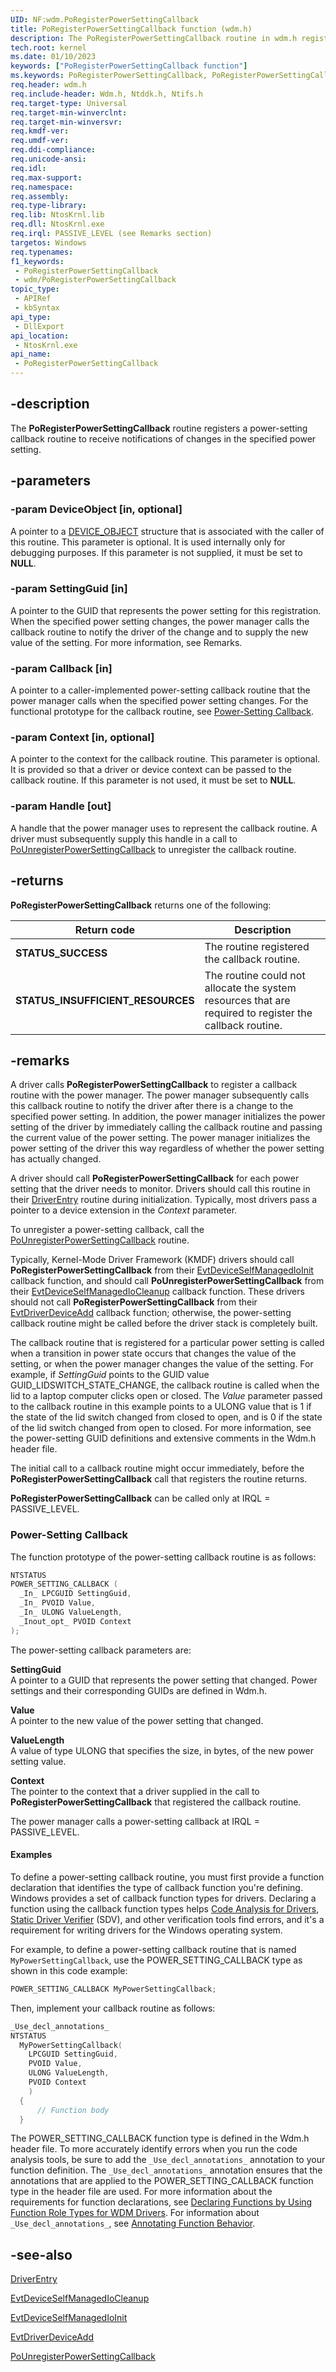 ```yaml
---
UID: NF:wdm.PoRegisterPowerSettingCallback
title: PoRegisterPowerSettingCallback function (wdm.h)
description: The PoRegisterPowerSettingCallback routine in wdm.h registers a power-setting callback routine to receive notifications of changes in the specified power setting.
tech.root: kernel
ms.date: 01/10/2023
keywords: ["PoRegisterPowerSettingCallback function"]
ms.keywords: PoRegisterPowerSettingCallback, PoRegisterPowerSettingCallback routine [Kernel-Mode Driver Architecture], kernel.poregisterpowersettingcallback, portn_ddaef830-5cf5-4b7f-9fa6-e29a2b9f847f.xml, wdm/PoRegisterPowerSettingCallback
req.header: wdm.h
req.include-header: Wdm.h, Ntddk.h, Ntifs.h
req.target-type: Universal
req.target-min-winverclnt:
req.target-min-winversvr: 
req.kmdf-ver: 
req.umdf-ver: 
req.ddi-compliance: 
req.unicode-ansi: 
req.idl: 
req.max-support: 
req.namespace: 
req.assembly: 
req.type-library: 
req.lib: NtosKrnl.lib
req.dll: NtosKrnl.exe
req.irql: PASSIVE_LEVEL (see Remarks section)
targetos: Windows
req.typenames: 
f1_keywords:
 - PoRegisterPowerSettingCallback
 - wdm/PoRegisterPowerSettingCallback
topic_type:
 - APIRef
 - kbSyntax
api_type:
 - DllExport
api_location:
 - NtosKrnl.exe
api_name:
 - PoRegisterPowerSettingCallback
---
```


## -description

The **PoRegisterPowerSettingCallback** routine registers a power-setting callback routine to receive notifications of changes in the specified power setting.

## -parameters

### -param DeviceObject [in, optional]

A pointer to a [DEVICE_OBJECT](./ns-wdm-_device_object.md) structure that is associated with the caller of this routine. This parameter is optional. It is used internally only for debugging purposes. If this parameter is not supplied, it must be set to **NULL**.

### -param SettingGuid [in]

A pointer to the GUID that represents the power setting for this registration. When the specified power setting changes, the power manager calls the callback routine to notify the driver of the change and to supply the new value of the setting. For more information, see Remarks.

### -param Callback [in]

A pointer to a caller-implemented power-setting callback routine that the power manager calls when the specified power setting changes. For the functional prototype for the callback routine, see [Power-Setting Callback](/).

### -param Context [in, optional]

A pointer to the context for the callback routine. This parameter is optional. It is provided so that a driver or device context can be passed to the callback routine. If this parameter is not used, it must be set to **NULL**.

### -param Handle [out]

A handle that the power manager uses to represent the callback routine. A driver must subsequently supply this handle in a call to [PoUnregisterPowerSettingCallback](../ntifs/nf-ntifs-pounregisterpowersettingcallback.md) to unregister the callback routine.

## -returns

**PoRegisterPowerSettingCallback** returns one of the following:

| Return code | Description |
|---|---|
| **STATUS_SUCCESS** | The routine registered the callback routine. |
| **STATUS_INSUFFICIENT_RESOURCES** | The routine could not allocate the system resources that are required to register the callback routine. |

## -remarks

A driver calls **PoRegisterPowerSettingCallback** to register a callback routine with the power manager. The power manager subsequently calls this callback routine to notify the driver after there is a change to the specified power setting. In addition, the power manager initializes the power setting of the driver by immediately calling the callback routine and passing the current value of the power setting. The power manager initializes the power setting of the driver this way regardless of whether the power setting has actually changed.

A driver should call **PoRegisterPowerSettingCallback** for each power setting that the driver needs to monitor. Drivers should call this routine in their [DriverEntry](/windows-hardware/drivers/storage/driverentry-of-ide-controller-minidriver) routine during initialization. Typically, most drivers pass a pointer to a device extension in the *Context* parameter.

To unregister a power-setting callback, call the [PoUnregisterPowerSettingCallback](../ntifs/nf-ntifs-pounregisterpowersettingcallback.md) routine.

Typically, Kernel-Mode Driver Framework (KMDF) drivers should call **PoRegisterPowerSettingCallback** from their [EvtDeviceSelfManagedIoInit](../wdfdevice/nc-wdfdevice-evt_wdf_device_self_managed_io_init.md) callback function, and should call **PoUnregisterPowerSettingCallback** from their [EvtDeviceSelfManagedIoCleanup](../wdfdevice/nc-wdfdevice-evt_wdf_device_self_managed_io_cleanup.md) callback function. These drivers should not call **PoRegisterPowerSettingCallback** from their [EvtDriverDeviceAdd](../wdfdriver/nc-wdfdriver-evt_wdf_driver_device_add.md) callback function; otherwise, the power-setting callback routine might be called before the driver stack is completely built.

The callback routine that is registered for a particular power setting is called when a transition in power state occurs that changes the value of the setting, or when the power manager changes the value of the setting. For example, if *SettingGuid* points to the GUID value GUID_LIDSWITCH_STATE_CHANGE, the callback routine is called when the lid to a laptop computer clicks open or closed. The *Value* parameter passed to the callback routine in this example points to a ULONG value that is 1 if the state of the lid switch changed from closed to open, and is 0 if the state of the lid switch changed from open to closed. For more information, see the power-setting GUID definitions and extensive comments in the Wdm.h header file.

The initial call to a callback routine might occur immediately, before the **PoRegisterPowerSettingCallback** call that registers the routine returns.

**PoRegisterPowerSettingCallback** can be called only at IRQL = PASSIVE_LEVEL.

### Power-Setting Callback

The function prototype of the power-setting callback routine is as follows:

```cpp
NTSTATUS
POWER_SETTING_CALLBACK (
  _In_ LPCGUID SettingGuid,
  _In_ PVOID Value,
  _In_ ULONG ValueLength,
  _Inout_opt_ PVOID Context
);
```

The power-setting callback parameters are:

**SettingGuid**  
A pointer to a GUID that represents the power setting that changed. Power settings and their corresponding GUIDs are defined in Wdm.h.

**Value**  
A pointer to the new value of the power setting that changed.

**ValueLength**  
A value of type ULONG that specifies the size, in bytes, of the new power setting value.

**Context**  
The pointer to the context that a driver supplied in the call to **PoRegisterPowerSettingCallback** that registered the callback routine.

The power manager calls a power-setting callback at IRQL = PASSIVE_LEVEL.

#### Examples

To define a power-setting callback routine, you must first provide a function declaration that identifies the type of callback function you're defining. Windows provides a set of callback function types for drivers. Declaring a function using the callback function types helps [Code Analysis for Drivers](/windows-hardware/drivers/devtest/code-analysis-for-drivers), [Static Driver Verifier](/windows-hardware/drivers/devtest/static-driver-verifier) (SDV), and other verification tools find errors, and it's a requirement for writing drivers for the Windows operating system.

For example, to define a power-setting callback routine that is named `MyPowerSettingCallback`, use the POWER_SETTING_CALLBACK type as shown in this code example:

```cpp
POWER_SETTING_CALLBACK MyPowerSettingCallback;
```

Then, implement your callback routine as follows:

```cpp
_Use_decl_annotations_
NTSTATUS
  MyPowerSettingCallback(
    LPCGUID SettingGuid,
    PVOID Value,
    ULONG ValueLength,
    PVOID Context 
    )
  {
      // Function body
  }
```

The POWER_SETTING_CALLBACK function type is defined in the Wdm.h header file. To more accurately identify errors when you run the code analysis tools, be sure to add the `_Use_decl_annotations_` annotation to your function definition. The `_Use_decl_annotations_` annotation ensures that the annotations that are applied to the POWER_SETTING_CALLBACK function type in the header file are used. For more information about the requirements for function declarations, see [Declaring Functions by Using Function Role Types for WDM Drivers](/windows-hardware/drivers/devtest/declaring-functions-using-function-role-types-for-wdm-drivers). For information about `_Use_decl_annotations_`, see [Annotating Function Behavior](/visualstudio/code-quality/annotating-function-behavior).

## -see-also

[DriverEntry](/windows-hardware/drivers/storage/driverentry-of-ide-controller-minidriver)

[EvtDeviceSelfManagedIoCleanup](../wdfdevice/nc-wdfdevice-evt_wdf_device_self_managed_io_cleanup.md)

[EvtDeviceSelfManagedIoInit](../wdfdevice/nc-wdfdevice-evt_wdf_device_self_managed_io_init.md)

[EvtDriverDeviceAdd](../wdfdriver/nc-wdfdriver-evt_wdf_driver_device_add.md)

[PoUnregisterPowerSettingCallback](../ntifs/nf-ntifs-pounregisterpowersettingcallback.md)